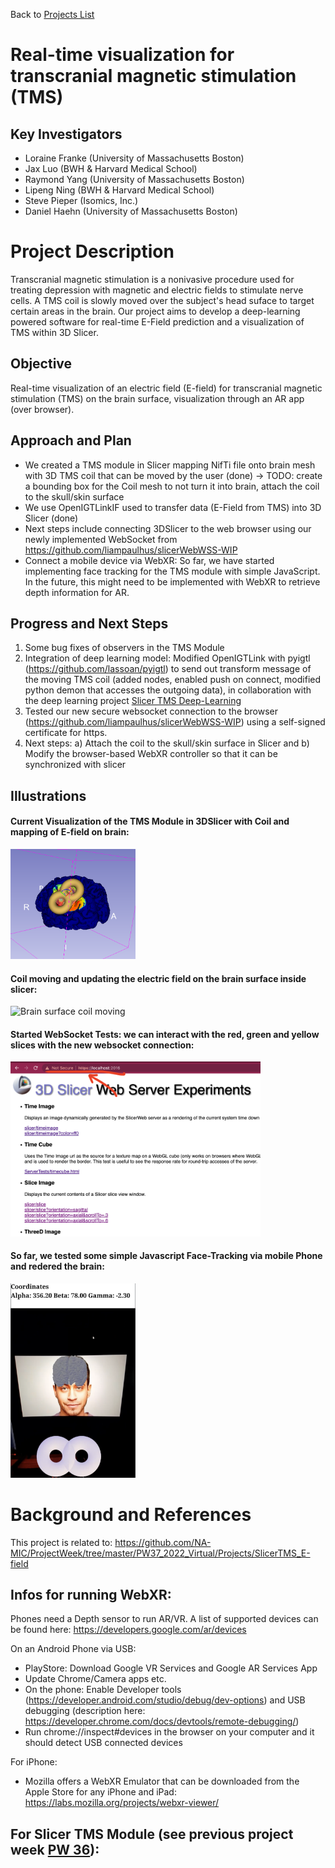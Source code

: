 Back to [Projects List](../../README.md#ProjectsList)

# Real-time visualization for transcranial magnetic stimulation (TMS)

## Key Investigators

- Loraine Franke (University of Massachusetts Boston)
- Jax Luo (BWH & Harvard Medical School)
- Raymond Yang (University of Massachusetts Boston)
- Lipeng Ning (BWH & Harvard Medical School)
- Steve Pieper (Isomics, Inc.)
- Daniel Haehn (University of Massachusetts Boston)

# Project Description

Transcranial magnetic stimulation is a nonivasive procedure used for treating depression with magnetic and electric fields to stimulate nerve cells. 
A TMS coil is slowly moved over the subject's head suface to target certain areas in the brain. 
Our project aims to develop a deep-learning powered software for real-time E-Field prediction and a visualization of TMS within 3D Slicer.

## Objective

Real-time visualization of an electric field (E-field) for transcranial magnetic stimulation (TMS) on the brain surface, visualization through an AR app (over browser).

## Approach and Plan
- We created a TMS module in Slicer mapping NifTi file onto brain mesh with 3D TMS coil that can be moved by the user (done) -> TODO: create a bounding box for the Coil mesh to not turn it into brain, attach the coil to the skull/skin surface
- We use OpenIGTLinkIF used to transfer data (E-Field from TMS) into 3D Slicer (done)
- Next steps include connecting 3DSlicer to the web browser using our newly implemented WebSocket from https://github.com/liampaulhus/slicerWebWSS-WIP
- Connect a mobile device via WebXR: So far, we have started implementing face tracking for the TMS module with simple JavaScript. In the future, this might need to be implemented with WebXR to retrieve depth information for AR.

## Progress and Next Steps

1. Some bug fixes of observers in the TMS Module
2. Integration of deep learning model: Modified OpenIGTLink with pyigtl (https://github.com/lassoan/pyigtl) to send out transform message of the moving TMS coil (added nodes, enabled push on connect, modified python demon that accesses the outgoing data), in collaboration with the deep learning project [Slicer TMS Deep-Learning](https://github.com/NA-MIC/ProjectWeek/tree/master/PW37_2022_Virtual/Projects/SlicerTMS_E-field)
3. Tested our new secure websocket connection to the browser (https://github.com/liampaulhus/slicerWebWSS-WIP) using a self-signed certificate for https.
4. Next steps: a) Attach the coil to the skull/skin surface in Slicer and b) Modify the browser-based WebXR controller so that it can be synchronized with slicer


## Illustrations

####  Current Visualization of the TMS Module in 3DSlicer with Coil and mapping of E-field on brain:

<img src="./tmscoil_on_brain_surface.png" width="200" alt="SlicerTMS Module with Efield mapped on brain">
<!-- ![SlicerTMS Module with Efield mapped on brain](./tmscoil_on_brain_surface.png) -->

#### Coil moving and updating the electric field on the brain surface inside slicer:

<img src="./tms_vis.gif" width="500" alt="Brain surface coil moving">


#### Started WebSocket Tests: we can interact with the red, green and yellow slices with the new websocket connection:

<img src="./websocket_demo.png" width="400">


#### So far, we tested some simple Javascript Face-Tracking via mobile Phone and redered the brain:

<img src="./brain_facetracking.png" width="200" alt="Facetracking in javascript for mobile phone">
<!-- ![Facetracking in javascript for mobile phone](./brain_facetracking.png) -->


# Background and References

This project is related to: https://github.com/NA-MIC/ProjectWeek/tree/master/PW37_2022_Virtual/Projects/SlicerTMS_E-field

## Infos for running WebXR:

Phones need a Depth sensor to run AR/VR. A list of supported devices can be found here: https://developers.google.com/ar/devices

On an Android Phone via USB: 
- PlayStore: Download Google VR Services and Google AR Services App
- Update Chrome/Camera apps etc.
- On the phone: Enable Developer tools (https://developer.android.com/studio/debug/dev-options) and USB debugging (description here: https://developer.chrome.com/docs/devtools/remote-debugging/)
- Run chrome://inspect#devices in the browser on your computer and it should detect USB connected devices

For iPhone: 
- Mozilla offers a WebXR Emulator that can be downloaded from the Apple Store for any iPhone and iPad: https://labs.mozilla.org/projects/webxr-viewer/

## For Slicer TMS Module (see previous project week [PW 36](https://github.com/NA-MIC/ProjectWeek/blob/master/PW36_2022_Virtual/Projects/SlicerTMS_Module/README.md)):

<!-- vtkProbeFilter: https://vtk.org/doc/nightly/html/classvtkProbeFilter.html
Moving fiducials with CPYY: https://gist.github.com/pieper/f9da3e0a73c70981b48d0747132526d5

Measure rendering time in 3D Slicer:
1. Getting renderer: https://slicer.readthedocs.io/en/latest/developer_guide/script_repository.html#access-vtk-views-renderers-and-cameras
2. Then applying renderer.GetLastRenderTimeInSeconds()
